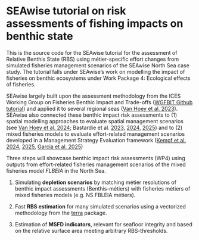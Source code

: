 # SEAwise tutorial on risk assessments of fishing impacts on benthic state
This is the source code for the SEAwise tutorial for the assessment of Relative Benthis State (RBS) using métier-specific effort changes from simulated fisheries management scenarios of the SEAwise North Sea case study. The tutorial falls under SEAwise’s work on modelling the impact of fisheries on benthic ecosystems under Work Package 4: Ecological effects of fisheries. 

SEAwise largely built upon the assessment methodology from the ICES Working Group on Fisheries Benthic Impact and Trade-offs ([WGFBIT Github tutorial](https://github.com/ices-eg/FBIT/tree/master/TAF%20-%20ICES%20tutorial)) and applied it to several regional seas ([Van Hoey et al. 2023](https://doi.org/10.11583/DTU.24049767.v1)). SEAwise also connected these benthic impact risk assessments to (1) spatial modelling approaches to evaluate spatial management scenarios (see [Van Hoey et al. 2024](https://doi.org/10.11583/DTU.28078970.v1); Bastardie et al. [2023](https://doi.org/10.11583/DTU.24331198.v1), [2024](https://doi.org/10.11583/DTU.28079429.v1), [2025](https://doi.org/10.3389/fmars.2025.1629180))
and to (2) mixed fisheries models to evaluate effort-related management scenarios developed in a Management Strategy Evaluation framework ([Kempf et al. 2024](https://doi.org/10.11583/DTU.25152662.v1), [2025](https://doi.org/10.11583/DTU.28081649.v1), [Garcia et al. 2025](https://doi.org/10.11583/DTU.29108039.v2))

Three steps will showcase benthic impact risk assessments (WP4) using outputs from effort-related fisheries management scenarios of the mixed fisheries model *FLBEIA* in the North Sea.

1.  Simulating **depletion scenarios** by matching métier resolutions of benthic impact assessments (Benthis-métiers) with fisheries métiers of mixed fisheries models (e.g. NS FBLEIA métiers).

2.  Fast **RBS estimation** for many simulated scenarios using a vectorized methodology from the [terra](https://rspatial.github.io/terra/) package.

3.  Estimation of **MSFD indicators**, relevant for seafloor integrity and based on the relative surface area meeting arbitrary RBS-thresholds.
